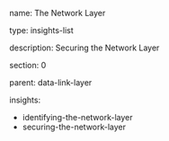 name: The Network Layer

type: insights-list

description: Securing the Network Layer

section: 0

parent: data-link-layer

insights:
  - identifying-the-network-layer
  - securing-the-network-layer
